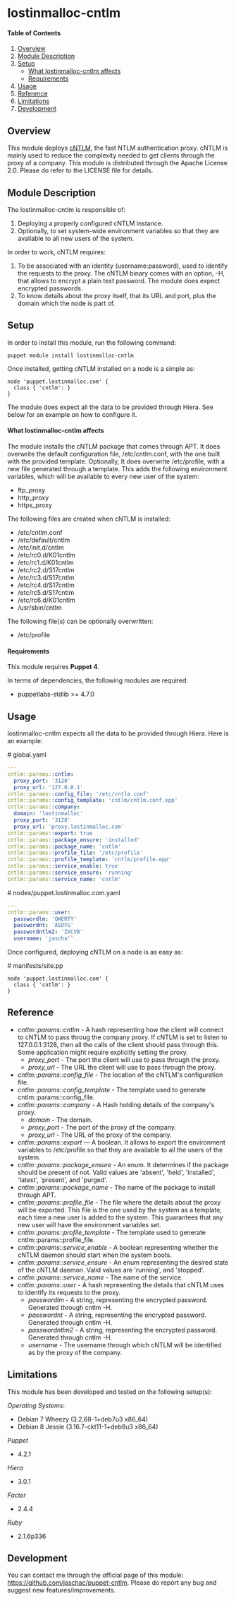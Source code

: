 # lostinmalloc-cntlm
#### Table of Contents
1. [Overview](#overview)
2. [Module Description](#module-description)
3. [Setup](#setup)
    * [What lostinmalloc-cntlm affects](#what-lostinmalloc-cntlm-affects)
    * [Requirements](#requirements)
4. [Usage](#usage)
5. [Reference](#reference)
6. [Limitations](#limitations)
7. [Development](#development)

## Overview
This module deploys [cNTLM](http://cntlm.sourceforge.net), the fast NTLM authentication proxy. cNTLM is mainly used to reduce the complexity needed to get clients through the proxy of a company. This module is distributed through the Apache License 2.0. Please do refer to the LICENSE file for details.

## Module Description
The lostinmalloc-cntlm is responsible of: 

 1. Deploying a properly configured cNTLM instance.
 2. Optionally, to set system-wide environment variables so that they are available to all new users of the system.

In order to work, cNTLM requires:

 1. To be associated with an identity (username:password), used to identify the requests to the proxy. The cNTLM binary comes with an option, -H, that allows to encrypt a plain text password. The module does expect encrypted passwords.
 2. To know details about the proxy itself, that its URL and port, plus the domain which the node is part of. 

## Setup
In order to install this module, run the following command:

`puppet module install lostinmalloc-cntlm`

Once installed, getting cNTLM installed on a node is a simple as:

```puppet
node 'puppet.lostinmalloc.com' {
  class { 'cntlm': }
}
```

The module does expect all the data to be provided through Hiera. See below for an example on how to configure it.

#### What lostinmalloc-cntlm affects
The module installs the cNTLM package that comes through APT. It does overwrite the default configuration file, /etc/cntlm.conf, with the one built with the provided template. Optionally, It does overwrite /etc/profile, with a new file generated through a template. This adds the following environment variables, which will be available to every new user of the system:

 - ftp_proxy
 - http_proxy
 - https_proxy

The following files are created when cNTLM is installed:

 - /etc/cntlm.conf
 - /etc/default/cntlm
 - /etc/init.d/cntlm
 - /etc/rc0.d/K01cntlm
 - /etc/rc1.d/K01cntlm
 - /etc/rc2.d/S17cntlm
 - /etc/rc3.d/S17cntlm
 - /etc/rc4.d/S17cntlm
 - /etc/rc5.d/S17cntlm
 - /etc/rc6.d/K01cntlm
 - /usr/sbin/cntlm

The following file(s) can be optionally overwritten:

 - /etc/profile

#### Requirements
This module requires **Puppet 4**.

In terms of dependencies, the following modules are required:

 - puppetlabs-stdlib >= 4.7.0

## Usage
lostinmalloc-cntlm expects all the data to be provided through Hiera. Here is an example:

\# global.yaml
```yaml
---
cntlm::params::cntlm:
  proxy_port: '3128'
  proxy_url: '127.0.0.1'
cntlm::params::config_file: '/etc/cntlm.conf'
cntlm::params::config_template: 'cntlm/cntlm.conf.epp'
cntlm::params::company:
  domain: 'lostinmalloc'
  proxy_port: '3128'
  proxy_url: 'proxy.lostinmalloc.com'
cntlm::params::export: true
cntlm::params::package_ensure: 'installed'
cntlm::params::package_name: 'cntlm'
cntlm::params::profile_file: '/etc/profile'
cntlm::params::profile_template: 'cntlm/profile.epp'
cntlm::params::service_enable: true
cntlm::params::service_ensure: 'running'
cntlm::params::service_name: 'cntlm'
```

\# nodes/puppet.lostinmalloc.com.yaml
```yaml
---
cntlm::params::user:
  passwordlm: 'QWERTY'
  passwordnt: 'ASDFG'
  passwordntlm2: 'ZXCVB'
  username: 'jascha'`
```
Once configured, deploying cNTLM on a node is as easy as:

\# manifests/site.pp
```puppet
node 'puppet.lostinmalloc.com' {
  class { 'cntlm': }
}
```

## Reference
* *cntlm::params::cntlm* - A hash representing how the client will connect to cNTLM to pass throug the company proxy. If cNTLM is set to listen to 127.0.0.1:3128, then all the calls of the client should pass through this. Some application might require explicitly setting the proxy.
  * *proxy_port* - The port the client will use to pass through the proxy.
  * *proxy_url* - The URL the client will use to pass through the proxy.
* *cntlm::params::config_file* - The location of the cNTLM's configuration file.
* *cntlm::params::config_template* - The template used to generate cntlm::params::config_file.
* *cntlm::params::company* - A Hash holding details of the company's proxy.
  * *domain* - The domain.
  * *proxy_port* - The port of the proxy of the company.
  * *proxy_url* - The URL of the proxy of the company.
* *cntlm::params::export* ― A boolean. It allows to export the environment variables to /etc/profile so that they are available to all the users of the system.
* *cntlm::params::package_ensure* - An enum. It determines if the package should be present of not. Valid values are 'absent', 'held', 'installed', 'latest', 'present', and 'purged'.
* *cntlm::params::package_name* - The name of the package to install through APT.
* *cntlm::params::profile_file* - The file where the details about the proxy will be exported. This file is the one used by the system as a template, each time a new user is added to the system. This guarantees that any new user will have the environment variables set.
* *cntlm::params::profile_template* - The template used to generate cntlm::params::profile_file.
* *cntlm::params::service_enable* - A boolean representing whether the cNTLM daemon should start when the system boots.
* *cntlm::params::service_ensure* - An enum representing the desired state of the cNTLM daemon. Valid values are 'running', and 'stopped'.
* *cntlm::params::service_name* - The name of the service.
* *cntlm::params::user* - A hash representing the details that cNTLM uses to identify its requests to the proxy.
  * *passwordlm* - A string, representing the encrypted password. Generated through cntlm -H.
  * *passwordnt* - A string, representing the encrypted password. Generated through cntlm -H.
  * *passwordntlm2* - A string, representing the encrypted password. Generated through cntlm -H.
  * *username* - The username through which cNTLM will be identified as by the proxy of the company.

## Limitations
This module has been developed and tested on the following setup(s):

*Operating Systems*:

 - Debian 7 Wheezy (3.2.68-1+deb7u3 x86_64)
 - Debian 8 Jessie (3.16.7-ckt11-1+deb8u3 x86_64)

*Puppet*

 - 4.2.1

*Hiera*

 - 3.0.1

*Facter*

 - 2.4.4

*Ruby*

 - 2.1.6p336

## Development
You can contact me through the official page of this module: https://github.com/jaschac/puppet-cntlm.
Please do report any bug and suggest new features/improvements.

